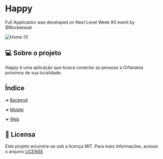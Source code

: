 # Happy
Full Application was developed on Next Level Week #3 event by @Rocketseat

![Home (1)](https://user-images.githubusercontent.com/59658559/96353721-1f8e4d80-10a5-11eb-9ad7-9bd556aee36a.png)


## 💻 Sobre o projeto
Happy é uma aplicação que busca conectar as pessoas a Orfanatos próximos de sua localidade.

## Índice

➜ [Backend](https://github.com/Aurelio-Dev/NLW-3/tree/main/backend)

➜ [Mobile](https://github.com/Aurelio-Dev/NLW-3/tree/main/mobile)

➜ [Web](https://github.com/Aurelio-Dev/NLW-3/tree/main/web)

## 🧾 Licensa 
Este projeto encontra-se sob a licença MIT. Para mais informações, acesse o arquivo [LICENSE](https://github.com/Aurelio-Dev/NLW-3/blob/main/LICENSE)
